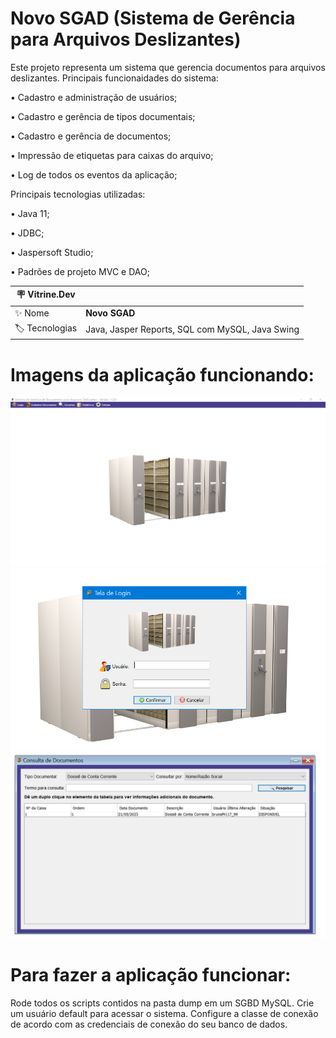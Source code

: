 # Novo SGAD (Sistema de Gerência para Arquivos Deslizantes)

Este projeto representa um sistema que gerencia documentos para arquivos deslizantes. Principais funcionaidades do sistema:

• Cadastro e administração de usuários;

• Cadastro e gerência de tipos documentais;

• Cadastro e gerência de documentos;

• Impressão de etiquetas para caixas do arquivo;

• Log de todos os eventos da aplicação;

Principais tecnologias utilizadas:

• Java 11;

• JDBC;

• Jaspersoft Studio;

• Padrões de projeto MVC e DAO;

| :placard: Vitrine.Dev |     |
| -------------  | --- |
| :sparkles: Nome        | **Novo SGAD**
| :label: Tecnologias | Java, Jasper Reports, SQL com MySQL, Java Swing

# Imagens da aplicação funcionando:

<!-- Inserir imagem com a #vitrinedev ao final do link -->
![alt text](https://github.com/alissonjaques/imagens-aplicacoes/blob/main/arquivo-deslizante/principal.png#vitrinedev)
![alt text](https://github.com/alissonjaques/imagens-aplicacoes/blob/main/arquivo-deslizante/login.png#vitrinedev)
![alt text](https://github.com/alissonjaques/imagens-aplicacoes/blob/main/arquivo-deslizante/arquivamento.png#vitrinedev)

# Para fazer a aplicação funcionar:

Rode todos os scripts contidos na pasta dump em um SGBD MySQL. Crie um usuário default para acessar o sistema. Configure a classe de conexão de acordo com as credenciais
de conexão do seu banco de dados.

